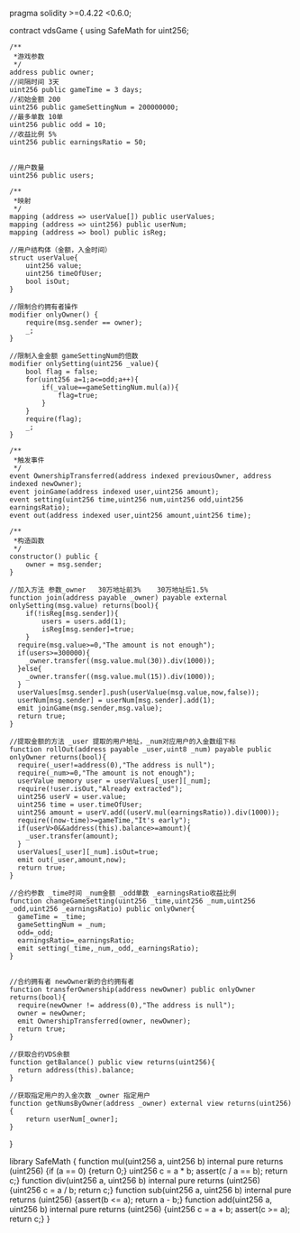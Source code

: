 pragma solidity >=0.4.22 <0.6.0;

contract vdsGame {
    using SafeMath for uint256;
    
    /**
     *游戏参数 
     */
    address public owner;
	//间隔时间 3天
    uint256 public gameTime = 3 days;
	//初始金额 200
    uint256 public gameSettingNum = 200000000;
	//最多单数 10单
	uint256 public odd = 10;
	//收益比例 5%
	uint256 public earningsRatio = 50;


    //用户数量
	uint256 public users;
	
	/**
	 *映射 
	 */
	mapping (address => userValue[]) public userValues;
	mapping (address => uint256) public userNum;
	mapping (address => bool) public isReg;
	
	//用户结构体（金额，入金时间）
	struct userValue{
	    uint256 value;
	    uint256 timeOfUser;
	    bool isOut;
	}
	
	//限制合约拥有者操作
	modifier onlyOwner() {
        require(msg.sender == owner);
        _;
    }
    
	//限制入金金额 gameSettingNum的倍数
    modifier onlySetting(uint256 _value){
        bool flag = false;
        for(uint256 a=1;a<=odd;a++){
            if(_value==gameSettingNum.mul(a)){
                flag=true;
            }
        }
        require(flag);
        _;
    }

    /**
     *触发事件
     */
    event OwnershipTransferred(address indexed previousOwner, address indexed newOwner);
    event joinGame(address indexed user,uint256 amount);
    event setting(uint256 time,uint256 num,uint256 odd,uint256 earningsRatio);
    event out(address indexed user,uint256 amount,uint256 time);
    
    /**
     *构造函数
     */
    constructor() public {
        owner = msg.sender;
    }
	
    //加入方法 参数_owner   30万地址前3%    30万地址后1.5%
    function join(address payable _owner) payable external onlySetting(msg.value) returns(bool){
		if(!isReg[msg.sender]){
			users = users.add(1);
			isReg[msg.sender]=true;
		}
      require(msg.value>=0,"The amount is not enough");
	  if(users>=300000){
		_owner.transfer((msg.value.mul(30)).div(1000));
	  }else{
		_owner.transfer((msg.value.mul(15)).div(1000));
	  }
      userValues[msg.sender].push(userValue(msg.value,now,false));
      userNum[msg.sender] = userNum[msg.sender].add(1);
      emit joinGame(msg.sender,msg.value);
      return true;
    }
  
    //提取金额的方法 _user 提取的用户地址，_num对应用户的入金数组下标
    function rollOut(address payable _user,uint8 _num) payable public onlyOwner returns(bool){
      require(_user!=address(0),"The address is null");
      require(_num>=0,"The amount is not enough");
      userValue memory user = userValues[_user][_num];
      require(!user.isOut,"Already extracted");
      uint256 userV = user.value;
      uint256 time = user.timeOfUser;
      uint256 amount = userV.add((userV.mul(earningsRatio)).div(1000));
      require((now-time)>=gameTime,"It's early");
      if(userV>0&&address(this).balance>=amount){
        _user.transfer(amount);
      }
      userValues[_user][_num].isOut=true;
      emit out(_user,amount,now);
      return true;
    }
  
    //合约参数 _time时间 _num金额 _odd单数 _earningsRatio收益比例
    function changeGameSetting(uint256 _time,uint256 _num,uint256 _odd,uint256 _earningsRatio) public onlyOwner{
      gameTime = _time;
      gameSettingNum = _num;
      odd=_odd;
      earningsRatio=_earningsRatio;
      emit setting(_time,_num,_odd,_earningsRatio);
    }
  
  
    //合约拥有者 newOwner新的合约拥有者
    function transferOwnership(address newOwner) public onlyOwner returns(bool){
      require(newOwner != address(0),"The address is null");
      owner = newOwner;
      emit OwnershipTransferred(owner, newOwner);
      return true;
    }
  
    //获取合约VDS余额
    function getBalance() public view returns(uint256){
      return address(this).balance;
    }
  
    //获取指定用户的入金次数 _owner 指定用户
    function getNumsByOwner(address _owner) external view returns(uint256) {
        return userNum[_owner];
    }
}
    
library SafeMath {
    function mul(uint256 a, uint256 b) internal pure returns (uint256) {if (a == 0) {return 0;} uint256 c = a * b; assert(c / a == b); return c;}
    function div(uint256 a, uint256 b) internal pure returns (uint256) {uint256 c = a / b; return c;}
    function sub(uint256 a, uint256 b) internal pure returns (uint256) {assert(b <= a); return a - b;}
    function add(uint256 a, uint256 b) internal pure returns (uint256) {uint256 c = a + b; assert(c >= a); return c;}
}
